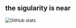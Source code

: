 ## the sigularity is near 
![GitHub stats](https://github-readme-stats.vercel.app/api?username=gongqichao&count_private=true&show_icons=true&theme=discord_old_blurple&hide=prs,issues)
